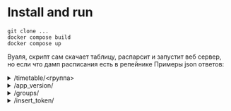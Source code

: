 # Install and run 

```git clone ...``` <br>
```docker compose build``` <br> 
```docker compose up``` <br>

Вуаля, скрипт сам скачает таблицу, распарсит и запустит веб сервер, но если что дамп расписания есть в репейнике
Примеры json ответов:
<details>
  <summary>/timetable/<группа></summary>
    
  ```{"0":[],"1":["ОУП.12 Физическая культура \n Карташов В.А. ~ с/з","Перемена 10 минут","ОУП.04 Иностранный язык \n  Алпатова И.Д. ~ 313","Перемена 30 минут","ОУП.03уМатематика \nКривоносова Д.В. ~ 209","Перемена 30 минут","ОУП.09 История\nНикитина Д.В. ~ 321","Перемена 10 минут"],"2":["ОУП.04 Иностранный язык \n  Алпатова И.Д. ~ 313","Перемена 10 минут","ОУП.06у Физика  \n Ларин В.А. ~ 321","Перемена 30 минут"],"3":["ОУП.03у Математика\nКривоносова Д.В. ~ 218","Перемена 10 минут","ОУП.13 Основы безопасности жизнедеятельности \nКачурин И.А ~ 305","Перемена 30 минут","ОУП.03у Математика\n Кривоносова Д.В. ~ 218","Перемена 30 минут","ОУП.10 Обществознание                                        М.-Залесская А.Ю. ~ 117л","Перемена 10 минут"],"4":["ОУП.05у Информатика \nСлобоздина Н.И. ~ 222","Перемена 10 минут","ОУП.03у Математика \nКривоносова Д.В. ~ 219","Перемена 30 минут","ОУП.02 Литература\n  Сазонова В.С.   ~ 307","Перемена 30 минут","ОУП.01 Русский язык \nКруглова Е.С.\n\n ~ 304","Перемена 10 минут"],"5":["ДЕНЬ \nСАМОСТОЯТЕЛЬНОЙ\n ПОДГОТОВКИ ~ None","Перемена 10 минут"]}```
</details>

<details>
  <summary>/app_version/</summary>
    
  ```{"actual_version":3}```
</details>

<details>
  <summary>/groups/</summary>
    
  ```{"groups":["ИСП9-123А"," ИСП9-123Б"," ИСП9-123В"," ИСП9-123Г"," ИСП9-123П"," ОИБ9-123А"," ОИБ9-123Б"," ОИБ9-123В"," ИСС9-123А"," ИСС9-123Б"," ССА9-123А"," ССА9-123Б"," ССА9-123В"," СР9-123"," ССА11-123П"," ИСП11-123АП"," ИСП11-123БП"," ОИБ11-123П"," ИСС9-222А"," ИСС9-222Б"," ИСС9-222В"," Р9-222А"," Р9-222Б"," ОИБ9-222А"," ОИБ9-222Б"," ОИБ9-222В"," ОИБ9-222П"," ИСП9-222А"," ИСП9-222Б"," ИСП9-222АП"," ИСП9-222БП"," ИСП9-222ВП"," ССА9-222А"," ССА9-222Б"," ССА9-222В"," ССА9-222П"," ИСП11-222АП"," ИСП11-222БП"," ИСП11-222ВП"," ИСП9-321А"," ИСП9-321Б"," ИСП9-321АП"," ИСП9-321БП"]}```
</details>

<details>
  <summary>/insert_token/<fcm токен></summary>
    
  ```{"status": "ok"}```
  потом чё-нить сделаем
</details>
